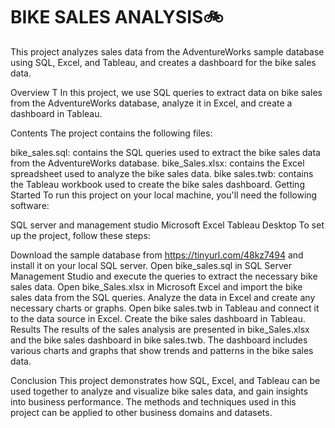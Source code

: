 # BIKE SALES ANALYSIS🚲
This project analyzes sales data from the AdventureWorks sample database using SQL, Excel, and Tableau, and creates a dashboard for the bike sales data.

Overview
T In this project, we use SQL queries to extract data on bike sales from the AdventureWorks database, analyze it in Excel, and create a dashboard in Tableau.

Contents
The project contains the following files:

bike_sales.sql: contains the SQL queries used to extract the bike sales data from the AdventureWorks database.
bike_Sales.xlsx: contains the Excel spreadsheet used to analyze the bike sales data.
bike sales.twb: contains the Tableau workbook used to create the bike sales dashboard.
Getting Started
To run this project on your local machine, you'll need the following software:

SQL server and management studio
Microsoft Excel
Tableau Desktop
To set up the project, follow these steps:

Download the sample database from https://tinyurl.com/48kz7494 and install it on your local SQL server.
Open bike_sales.sql in SQL Server Management Studio and execute the queries to extract the necessary bike sales data.
Open bike_Sales.xlsx in Microsoft Excel and import the bike sales data from the SQL queries.
Analyze the data in Excel and create any necessary charts or graphs.
Open bike sales.twb in Tableau and connect it to the data source in Excel.
Create the bike sales dashboard in Tableau.
Results
The results of the sales analysis are presented in bike_Sales.xlsx and the bike sales dashboard in bike sales.twb. The dashboard includes various charts and graphs that show trends and patterns in the bike sales data.

Conclusion
This project demonstrates how SQL, Excel, and Tableau can be used together to analyze and visualize bike sales data, and gain insights into business performance. The methods and techniques used in this project can be applied to other business domains and datasets.
